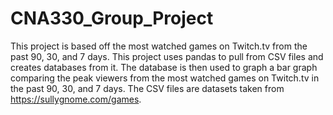 # CNA330_Group_Project
 This project is based off the most watched games on Twitch.tv from the past 90, 30, and 7 days. This project uses pandas to pull from CSV files and creates databases from it. The database is then used to graph a bar graph comparing the peak viewers from the most watched games on Twitch.tv in the past 90, 30, and 7 days. The CSV files are datasets taken from https://sullygnome.com/games. 
